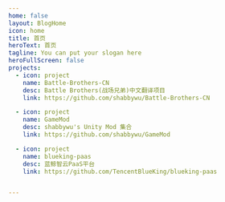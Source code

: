 ```yaml
---
home: false
layout: BlogHome
icon: home
title: 首页
heroText: 首页
tagline: You can put your slogan here
heroFullScreen: false
projects:
  - icon: project
    name: Battle-Brothers-CN
    desc: Battle Brothers(战场兄弟)中文翻译项目
    link: https://github.com/shabbywu/Battle-Brothers-CN

  - icon: project
    name: GameMod
    desc: shabbywu's Unity Mod 集合
    link: https://github.com/shabbywu/GameMod

  - icon: project
    name: blueking-paas
    desc: 蓝鲸智云PaaS平台
    link: https://github.com/TencentBlueKing/blueking-paas


---
```

